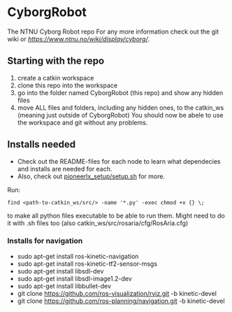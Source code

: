 # CyborgRobot
The NTNU Cyborg Robot repo
For any more information check out the git wiki or _https://www.ntnu.no/wiki/display/cyborg/_.

## Starting with the repo
1. create a catkin workspace 
2. clone this repo into the workspace
3. go into the folder named CyborgRobot (this repo) and show any hidden files
4. move ALL files and folders, including any hidden ones, to the catkin_ws (meaning just outside of CyborgRobot)
You should now be abele to use the workspace and git without any problems.

## Installs needed
- Check out the README-files for each node to learn what dependecies and installs are needed for each.
- Also, check out [pioneerlx_setup/setup.sh](https://github.com/thentnucyborg/pioneerlx_setup/blob/master/setup.sh) for more. 

Run: 
```
find <path-to-catkin_ws/src/> -name '*.py' -exec chmod +x {} \;
```
to make all python files executable to be able to run them. Might need to do it with .sh files too (also catkin_ws/src/rosaria/cfg/RosAria.cfg)

### Installs for navigation
- sudo apt-get install ros-kinetic-navigation
- sudo apt-get install ros-kinetic-tf2-sensor-msgs
- sudo apt-get install libsdl-dev
- sudo apt-get install libsdl-image1.2-dev
- sudo apt-get install libbullet-dev
- git clone https://github.com/ros-visualization/rviz.git -b kinetic-devel
- git clone https://github.com/ros-planning/navigation.git -b kinetic-devel
